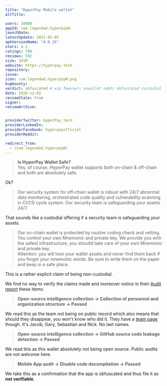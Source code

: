 ```yaml
---
title: "HyperPay Mobile wallet"
altTitle: 

users: 10000
appId: com.legendwd.hyperpayW
launchDate: 
latestUpdate: 2021-02-05
apkVersionName: "4.0.15"
stars: 4.1
ratings: 780
reviews: 592
size: 101M
website: https://hyperpay.tech
repository: 
issue: 
icon: com.legendwd.hyperpayW.png
bugbounty: 
verdict: obfuscated # wip fewusers nowallet nobtc obfuscated custodial nosource nonverifiable reproducible bounty defunct
date: 2020-12-02
reviewStale: true
signer: 
reviewArchive:


providerTwitter: HyperPay_tech
providerLinkedIn: 
providerFacebook: hyperpayofficial
providerReddit: 

redirect_from:
  - /com.legendwd.hyperpayW/
---
```



> **Is HyperPay Wallet Safe?**<br>
> Yes, of course. HyperPay wallet supports both on-chain & off-chain and both are absolutely safe.

Ok?

>Our security system for off-chain wallet is robust with 24/7 abnormal data monitoring, orchestrated code quality and vulnerability scanning in CI/CD cycle system. Our security team is safeguarding your assets 24/7.

That sounds like a custodial offering if a security team is safeguarding your
assets.

> Our on-chain wallet is protected by routine coding check and vetting. You control your own Mnemonic and private key. We provide you with the safest infrastructure, you shoulld  take care of your own Mnemonic and private key.<br>
> Attention: you will lose your wallet assets and never find them back if you forget your mnemonic words. Be sure to write them on the paper and keep in a safe place.

This is a rather explicit claim of being non-custodial.

We find no way to verify the claims made and moreover notice in their
[Audit report](https://github.com/slowmist/Knowledge-Base/blob/master/open-report/HyperPay_APP_Security_Audit_Report.pdf)
these items:

> **Open-source intelligence collection -> Collection of personnel and organization structure -> Passed**

We read this as the team not being on public record which also means that should
they disappear, you won't know who did it. They have a
[team page](https://hyperpay.tech/team) though. It's Jacob, Gary, Sebastian and
Nick. No last names. 

> **Open-source intelligence collection -> GitHub source code leakage detection -> Passed**

We read this as this wallet absolutely not being open source. Public audits are
not welcome here.

> **Mobile App audit -> Disable code decompilation -> Passed**

We take this as a confirmation that the app is obfuscated and thus file it as
**not verifiable**.

